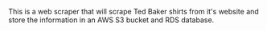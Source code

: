 This is a web scraper that will scrape Ted Baker shirts from it's website and store the information in an AWS S3 bucket and RDS database.
